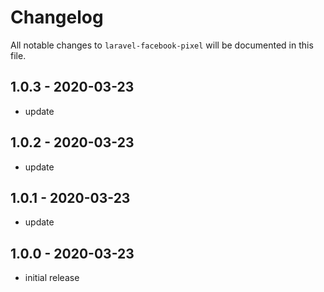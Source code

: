 # Changelog

All notable changes to `laravel-facebook-pixel` will be documented in this file.

## 1.0.3 - 2020-03-23

- update

## 1.0.2 - 2020-03-23

- update

## 1.0.1 - 2020-03-23

- update

## 1.0.0 - 2020-03-23

- initial release
